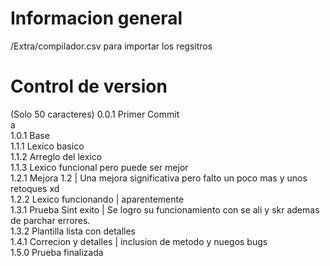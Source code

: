 # Informacion general
/Extra/compilador.csv para importar los regsitros
# Control de version
(Solo 50 caracteres)
0.0.1 Primer Commit  
a  
1.0.1 Base  
1.1.1 Lexico basico  
1.1.2 Arreglo del lexico  
1.1.3 Lexico funcional pero puede ser mejor  
1.2.1 Mejora 1.2 | Una mejora significativa pero falto un poco mas y unos retoques xd  
1.2.2 Lexico funcionando | aparentemente   
1.3.1 Prueba Sint exito | Se logro su funcionamiento con se ali y skr ademas de parchar errores.  
1.3.2 Plantilla lista con detalles  
1.4.1 Correcion y detalles | inclusion de metodo y nuegos bugs  
1.5.0 Prueba finalizada  